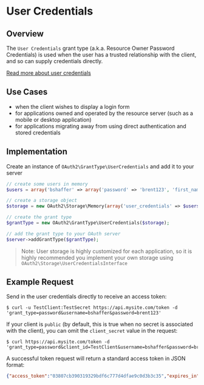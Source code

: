# User Credentials

## Overview

The `User Credentials` grant type (a.k.a. Resource Owner Password Credentials)
is used when the user has a trusted relationship with the client, and so can
supply credentials directly.

[Read more about user credentials](http://tools.ietf.org/html/rfc6749#section-4.3)

## Use Cases

  * when the client wishes to display a login form
  * for applications owned and operated by the resource server (such as a mobile or desktop application)
  * for applications migrating away from using direct authentication and stored credentials

## Implementation

Create an instance of `OAuth2\GrantType\UserCredentials` and add it to
your server

```php
// create some users in memory
$users = array('bshaffer' => array('password' => 'brent123', 'first_name' => 'Brent', 'last_name' => 'Shaffer'));

// create a storage object
$storage = new OAuth2\Storage\Memory(array('user_credentials' => $users));

// create the grant type
$grantType = new OAuth2\GrantType\UserCredentials($storage);

// add the grant type to your OAuth server
$server->addGrantType($grantType);
```

> Note: User storage is highly customized for each application, so it is highly recommended
> you implement your own storage using `OAuth2\Storage\UserCredentialsInterface`

## Example Request

Send in the user credentials directly to receive an access token:

```text
$ curl -u TestClient:TestSecret https://api.mysite.com/token -d 'grant_type=password&username=bshaffer&password=brent123'
```

If your client is `public` (by default, this is true when no secret is associated with the client), you
can omit the `client_secret` value in the request:

```text
$ curl https://api.mysite.com/token -d 'grant_type=password&client_id=TestClient&username=bshaffer&password=brent123'
```

A successful token request will return a standard access token in JSON format:

```json
{"access_token":"03807cb390319329bdf6c777d4dfae9c0d3b3c35","expires_in":3600,"token_type":"bearer","scope":null}
```
